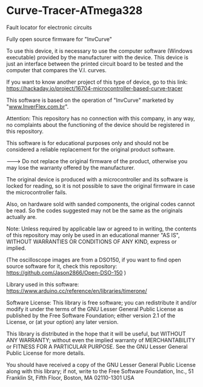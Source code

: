 # Curve-Tracer-ATmega328
Fault locator for electronic circuits

Fully open source firmware for "InvCurve"



To use this device, it is necessary to use the computer software (Windows executable) provided by the manufacturer with the device.
This device is just an interface between the printed circuit board to be tested and the computer that compares the V.I. curves.

If you want to know another project of this type of device, go to this link:
https://hackaday.io/project/16704-microcontroller-based-curve-tracer



This software is based on the operation of "InvCurve" marketed by "www.InverFlex.com.br".

Attention: This repository has no connection with this company, in any way, no complaints about the functioning of the device should be registered in this repository.

This software is for educational purposes only and should not be considered a reliable replacement for the original product software.

---> Do not replace the original firmware of the product, otherwise you may lose the warranty offered by the manufacturer.

The original device is produced with a microcontroller and its software is locked for reading, so it is not possible to save the original firmware in case the microcontroller fails.

Also, on hardware sold with sanded components, the original codes cannot be read. So the codes suggested may not be the same as the originals actually are.

Note: Unless required by applicable law or agreed to in writing, the contents of this repository may only be used in an educational manner "AS IS", WITHOUT WARRANTIES OR CONDITIONS OF ANY KIND, express or implied.


(The oscilloscope images are from a DSO150, if you want to find open source software for it, check this repository: https://github.com/Jason2866/Open-DSO-150 )


Library used in this software: https://www.arduino.cc/reference/en/libraries/timerone/


Software License:
This library is free software; you can redistribute it and/or modify it under the terms of the GNU Lesser General Public License as published by the Free Software Foundation; either version 2.1 of the License, or (at your option) any later version.

This library is distributed in the hope that it will be useful, but WITHOUT ANY WARRANTY; without even the implied warranty of MERCHANTABILITY or FITNESS FOR A PARTICULAR PURPOSE. See the GNU Lesser General Public License for more details.

You should have received a copy of the GNU Lesser General Public License along with this library; if not, write to the Free Software Foundation, Inc., 51 Franklin St, Fifth Floor, Boston, MA 02110-1301 USA
